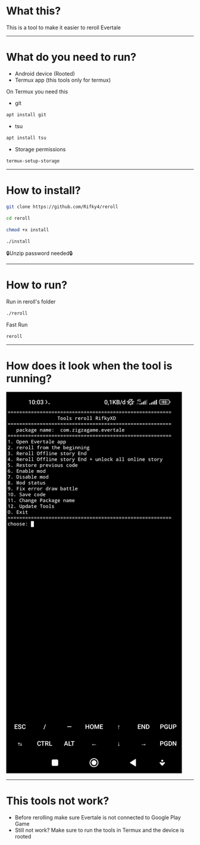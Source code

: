 # What this?
 This is a tool to make it easier to reroll Evertale
___
# What do you need to run?
+ Android device (Rooted)
+ Termux app (this tools only for termux)

On Termux you need this
* git
```bash
apt install git
```
+ tsu
```bash
apt install tsu
```
+ Storage permissions 
```bash
termux-setup-storage
```
___
# How to install?
```bash
git clone https://github.com/Rifky4/reroll
```
```bash
cd reroll
```
```bash
chmod +x install
```
```bash
./install
```
🔒Unzip password needed🔒
___
# How to run?
Run in reroll's folder
```bash
./reroll
```
Fast Run
```bash
reroll
```
___
# How does it look when the tool is running?
<img src="example.jpg"/>

___
# This tools not work?
+ Before rerolling make sure Evertale is not connected to Google Play Game
+ Still not work? Make sure to run the tools in Termux and the device is rooted
